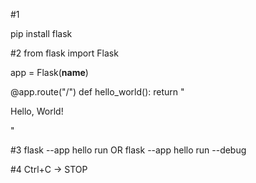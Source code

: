 #1

pip install flask 

#2
from flask import Flask

app = Flask(__name__)

@app.route("/")
def hello_world():
    return "<p>Hello, World!</p>"

#3
flask --app hello run OR flask --app hello run --debug

#4
Ctrl+C -> STOP